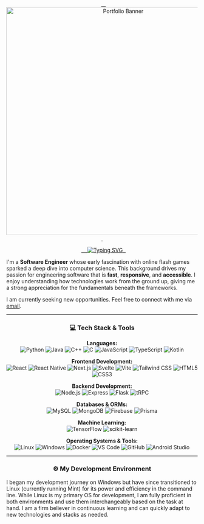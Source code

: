 <p align="center">
  <a href="https://www.parthkumar.dev/" target="_blank">
    <img src="https://github.com/user-attachments/assets/70289461-475e-4987-b126-7b412eb966ed" alt="Portfolio Banner" width="600">
  </a>
</p>

<p align="center">
  <a href="https://git.io/typing-svg">
    <img src="https://readme-typing-svg.demolab.com?font=Fira+Code&weight=100&pause=1000&color=4DF78F&background=406F38B7&center=true&vCenter=true&width=435&lines=Hello+World!+I'm+Parth+%F0%9F%91%8B" alt="Typing SVG" />
  </a>
</p>

I'm a **Software Engineer** whose early fascination with online flash games sparked a deep dive into computer science. This background drives my passion for engineering software that is **fast**, **responsive**, and **accessible**. I enjoy understanding how technologies work from the ground up, giving me a strong appreciation for the fundamentals beneath the frameworks.

I am currently seeking new opportunities. Feel free to connect with me via <a href="mailto:parthkumarj117@gmail.com">email</a>.

---

### <p align="center">💻 Tech Stack & Tools</p>
<p align="center">
  <strong>Languages:</strong><br>
  <img src="https://img.shields.io/badge/-Python-000000?style=flat&logo=python&logoColor=#3776AB" alt="Python">
  <img src="https://img.shields.io/badge/-Java-000000?style=flat&logo=java&logoColor=#007396" alt="Java">
  <img src="https://img.shields.io/badge/-C++-000000?style=flat&logo=c%2B%2B&logoColor=#00599C" alt="C++">
  <img src="https://img.shields.io/badge/-C-000000?style=flat&logo=c&logoColor=#A8B9CC" alt="C">
  <img src="https://img.shields.io/badge/-JavaScript-000000?style=flat&logo=javascript&logoColor=#F7DF1E" alt="JavaScript">
  <img src="https://img.shields.io/badge/-TypeScript-000000?style=flat&logo=typescript&logoColor=#3178C6" alt="TypeScript">
  <img src="https://img.shields.io/badge/-Kotlin-000000?style=flat&logo=kotlin&logoColor=#0095D5" alt="Kotlin">
</p>
<p align="center">
  <strong>Frontend Development:</strong><br>
  <img src="https://img.shields.io/badge/-React-000000?style=flat&logo=react&logoColor=#61DAFB" alt="React">
  <img src="https://img.shields.io/badge/-React%20Native-000000?style=flat&logo=react&logoColor=#61DAFB" alt="React Native">
  <img src="https://img.shields.io/badge/-Next.js-000000?style=flat&logo=next.js&logoColor=#FFFFFF" alt="Next.js">
  <img src="https://img.shields.io/badge/-Svelte-000000?style=flat&logo=svelte&logoColor=#FF3E00" alt="Svelte">
  <img src="https://img.shields.io/badge/-Vite-000000?style=flat&logo=vite&logoColor=#646CFF" alt="Vite">
  <img src="https://img.shields.io/badge/-Tailwind%20CSS-000000?style=flat&logo=tailwind-css&logoColor=#06B6D4" alt="Tailwind CSS">
  <img src="https://img.shields.io/badge/-HTML5-000000?style=flat&logo=html5&logoColor=#E34F26" alt="HTML5">
  <img src="https://img.shields.io/badge/-CSS3-000000?style=flat&logo=css3&logoColor=#1572B6" alt="CSS3">
</p>
<p align="center">
  <strong>Backend Development:</strong><br>
  <img src="https://img.shields.io/badge/-Node.js-000000?style=flat&logo=node.js&logoColor=#339933" alt="Node.js">
  <img src="https://img.shields.io/badge/-Express-000000?style=flat&logo=express&logoColor=#FFFFFF" alt="Express">
  <img src="https://img.shields.io/badge/-Flask-000000?style=flat&logo=flask&logoColor=#FFFFFF" alt="Flask">
  <img src="https://img.shields.io/badge/-tRPC-000000?style=flat&logo=trpc&logoColor=#00F" alt="tRPC">
</p>
<p align="center">
  <strong>Databases & ORMs:</strong><br>
  <img src="https://img.shields.io/badge/-MySQL-000000?style=flat&logo=mysql&logoColor=#4479A1" alt="MySQL">
  <img src="https://img.shields.io/badge/-MongoDB-000000?style=flat&logo=mongodb&logoColor=#47A248" alt="MongoDB">
  <img src="https://img.shields.io/badge/-Firebase-000000?style=flat&logo=firebase&logoColor=#FFCA28" alt="Firebase">
  <img src="https://img.shields.io/badge/-Prisma-000000?style=flat&logo=prisma&logoColor=#2D3748" alt="Prisma">
</p>
<p align="center">
  <strong>Machine Learning:</strong><br>
  <img src="https://img.shields.io/badge/-TensorFlow-000000?style=flat&logo=tensorflow&logoColor=#FF6F00" alt="TensorFlow">
  <img src="https://img.shields.io/badge/-scikit--learn-000000?style=flat&logo=scikit-learn&logoColor=#F7931E" alt="scikit-learn">
</p>
<p align="center">
  <strong>Operating Systems & Tools:</strong><br>
  <img src="https://img.shields.io/badge/-Linux-000000?style=flat&logo=linux&logoColor=#FCC624" alt="Linux">
  <img src="https://img.shields.io/badge/-Windows-000000?style=flat&logo=windows&logoColor=#0078D6" alt="Windows">
  <img src="https://img.shields.io/badge/-Docker-000000?style=flat&logo=docker&logoColor=#2496ED" alt="Docker">
  <img src="https://img.shields.io/badge/-VS%20Code-000000?style=flat&logo=visual-studio-code&logoColor=#007ACC" alt="VS Code">
  <img src="https://img.shields.io/badge/-GitHub-000000?style=flat&logo=github&logoColor=#FFFFFF" alt="GitHub">
  <img src="https://img.shields.io/badge/-Android%20Studio-000000?style=flat&logo=android-studio&logoColor=#3DDC84" alt="Android Studio">
</p>

---

### <p align="center">⚙️ My Development Environment</p>
I began my development journey on Windows but have since transitioned to Linux (currently running Mint) for its power and efficiency in the command line. While Linux is my primary OS for development, I am fully proficient in both environments and use them interchangeably based on the task at hand. I am a firm believer in continuous learning and can quickly adapt to new technologies and stacks as needed.
